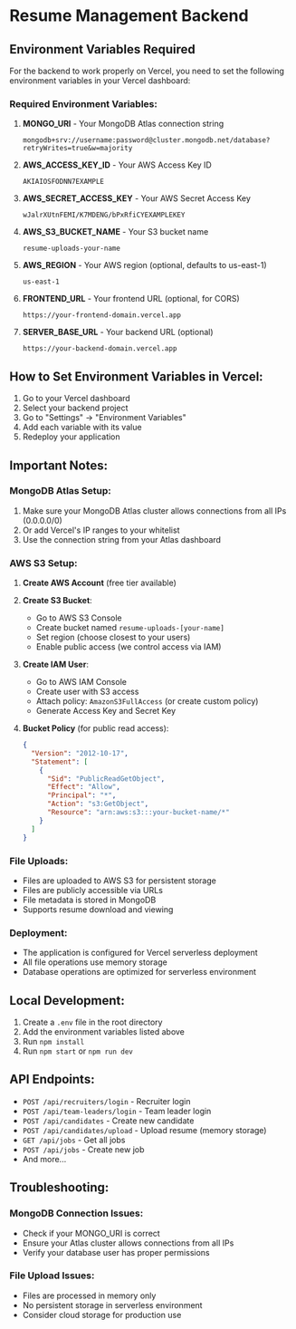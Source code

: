 # Resume Management Backend

## Environment Variables Required

For the backend to work properly on Vercel, you need to set the following environment variables in your Vercel dashboard:

### Required Environment Variables:

1. **MONGO_URI** - Your MongoDB Atlas connection string
   ```
   mongodb+srv://username:password@cluster.mongodb.net/database?retryWrites=true&w=majority
   ```

2. **AWS_ACCESS_KEY_ID** - Your AWS Access Key ID
   ```
   AKIAIOSFODNN7EXAMPLE
   ```

3. **AWS_SECRET_ACCESS_KEY** - Your AWS Secret Access Key
   ```
   wJalrXUtnFEMI/K7MDENG/bPxRfiCYEXAMPLEKEY
   ```

4. **AWS_S3_BUCKET_NAME** - Your S3 bucket name
   ```
   resume-uploads-your-name
   ```

5. **AWS_REGION** - Your AWS region (optional, defaults to us-east-1)
   ```
   us-east-1
   ```

6. **FRONTEND_URL** - Your frontend URL (optional, for CORS)
   ```
   https://your-frontend-domain.vercel.app
   ```

7. **SERVER_BASE_URL** - Your backend URL (optional)
   ```
   https://your-backend-domain.vercel.app
   ```

## How to Set Environment Variables in Vercel:

1. Go to your Vercel dashboard
2. Select your backend project
3. Go to "Settings" → "Environment Variables"
4. Add each variable with its value
5. Redeploy your application

## Important Notes:

### MongoDB Atlas Setup:

1. Make sure your MongoDB Atlas cluster allows connections from all IPs (0.0.0.0/0)
2. Or add Vercel's IP ranges to your whitelist
3. Use the connection string from your Atlas dashboard

### AWS S3 Setup:

1. **Create AWS Account** (free tier available)
2. **Create S3 Bucket**:
   - Go to AWS S3 Console
   - Create bucket named `resume-uploads-[your-name]`
   - Set region (choose closest to your users)
   - Enable public access (we control access via IAM)

3. **Create IAM User**:
   - Go to AWS IAM Console
   - Create user with S3 access
   - Attach policy: `AmazonS3FullAccess` (or create custom policy)
   - Generate Access Key and Secret Key

4. **Bucket Policy** (for public read access):
   ```json
   {
     "Version": "2012-10-17",
     "Statement": [
       {
         "Sid": "PublicReadGetObject",
         "Effect": "Allow",
         "Principal": "*",
         "Action": "s3:GetObject",
         "Resource": "arn:aws:s3:::your-bucket-name/*"
       }
     ]
   }
   ```

### File Uploads:

- Files are uploaded to AWS S3 for persistent storage
- Files are publicly accessible via URLs
- File metadata is stored in MongoDB
- Supports resume download and viewing

### Deployment:

- The application is configured for Vercel serverless deployment
- All file operations use memory storage
- Database operations are optimized for serverless environment

## Local Development:

1. Create a `.env` file in the root directory
2. Add the environment variables listed above
3. Run `npm install`
4. Run `npm start` or `npm run dev`

## API Endpoints:

- `POST /api/recruiters/login` - Recruiter login
- `POST /api/team-leaders/login` - Team leader login
- `POST /api/candidates` - Create new candidate
- `POST /api/candidates/upload` - Upload resume (memory storage)
- `GET /api/jobs` - Get all jobs
- `POST /api/jobs` - Create new job
- And more...

## Troubleshooting:

### MongoDB Connection Issues:

- Check if your MONGO_URI is correct
- Ensure your Atlas cluster allows connections from all IPs
- Verify your database user has proper permissions

### File Upload Issues:

- Files are processed in memory only
- No persistent storage in serverless environment
- Consider cloud storage for production use
